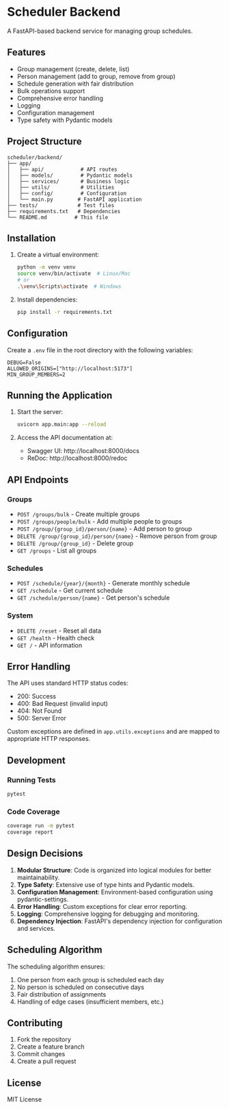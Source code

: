 # Scheduler Backend

A FastAPI-based backend service for managing group schedules.

## Features

- Group management (create, delete, list)
- Person management (add to group, remove from group)
- Schedule generation with fair distribution
- Bulk operations support
- Comprehensive error handling
- Logging
- Configuration management
- Type safety with Pydantic models

## Project Structure

```
scheduler/backend/
├── app/
│   ├── api/            # API routes
│   ├── models/         # Pydantic models
│   ├── services/       # Business logic
│   ├── utils/          # Utilities
│   ├── config/         # Configuration
│   └── main.py        # FastAPI application
├── tests/             # Test files
├── requirements.txt   # Dependencies
└── README.md         # This file
```

## Installation

1. Create a virtual environment:
   ```bash
   python -m venv venv
   source venv/bin/activate  # Linux/Mac
   # or
   .\venv\Scripts\activate  # Windows
   ```

2. Install dependencies:
   ```bash
   pip install -r requirements.txt
   ```

## Configuration

Create a `.env` file in the root directory with the following variables:
```env
DEBUG=False
ALLOWED_ORIGINS=["http://localhost:5173"]
MIN_GROUP_MEMBERS=2
```

## Running the Application

1. Start the server:
   ```bash
   uvicorn app.main:app --reload
   ```

2. Access the API documentation at:
   - Swagger UI: http://localhost:8000/docs
   - ReDoc: http://localhost:8000/redoc

## API Endpoints

### Groups
- `POST /groups/bulk` - Create multiple groups
- `POST /groups/people/bulk` - Add multiple people to groups
- `POST /group/{group_id}/person/{name}` - Add person to group
- `DELETE /group/{group_id}/person/{name}` - Remove person from group
- `DELETE /group/{group_id}` - Delete group
- `GET /groups` - List all groups

### Schedules
- `POST /schedule/{year}/{month}` - Generate monthly schedule
- `GET /schedule` - Get current schedule
- `GET /schedule/person/{name}` - Get person's schedule

### System
- `DELETE /reset` - Reset all data
- `GET /health` - Health check
- `GET /` - API information

## Error Handling

The API uses standard HTTP status codes:
- 200: Success
- 400: Bad Request (invalid input)
- 404: Not Found
- 500: Server Error

Custom exceptions are defined in `app.utils.exceptions` and are mapped to appropriate HTTP responses.

## Development

### Running Tests
```bash
pytest
```

### Code Coverage
```bash
coverage run -m pytest
coverage report
```

## Design Decisions

1. **Modular Structure**: Code is organized into logical modules for better maintainability.
2. **Type Safety**: Extensive use of type hints and Pydantic models.
3. **Configuration Management**: Environment-based configuration using pydantic-settings.
4. **Error Handling**: Custom exceptions for clear error reporting.
5. **Logging**: Comprehensive logging for debugging and monitoring.
6. **Dependency Injection**: FastAPI's dependency injection for configuration and services.

## Scheduling Algorithm

The scheduling algorithm ensures:
1. One person from each group is scheduled each day
2. No person is scheduled on consecutive days
3. Fair distribution of assignments
4. Handling of edge cases (insufficient members, etc.)

## Contributing

1. Fork the repository
2. Create a feature branch
3. Commit changes
4. Create a pull request

## License

MIT License 